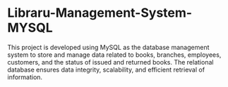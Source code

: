 # Libraru-Management-System-MYSQL
This project is developed using MySQL as the database management system to store and manage data related to books, branches, employees, customers, and the status of issued and returned books. The relational database ensures data integrity, scalability, and efficient retrieval of information.
